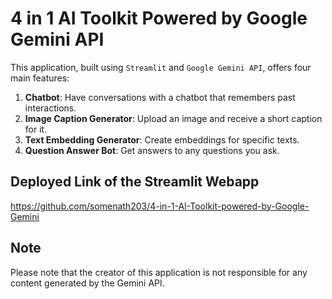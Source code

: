 # 4 in 1 AI Toolkit Powered by Google Gemini API

This application, built using `Streamlit` and `Google Gemini API`, offers four main features:

1. **Chatbot**: Have conversations with a chatbot that remembers past interactions.
2. **Image Caption Generator**: Upload an image and receive a short caption for it.
3. **Text Embedding Generator**: Create embeddings for specific texts.
4. **Question Answer Bot**: Get answers to any questions you ask.

## Deployed Link of the Streamlit Webapp

https://github.com/somenath203/4-in-1-AI-Toolkit-powered-by-Google-Gemini

## Note

Please note that the creator of this application is not responsible for any content generated by the Gemini API.
